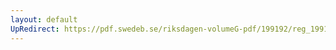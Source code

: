 ```yaml
---
layout: default
UpRedirect: https://pdf.swedeb.se/riksdagen-volumeG-pdf/199192/reg_199192_SkU.pdf
---
```

